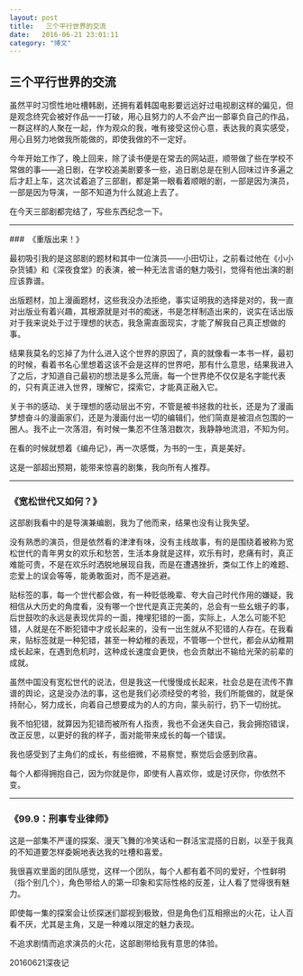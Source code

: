 ```yaml
---
layout: post
title:   三个平行世界的交流
date:   2016-06-21 23:01:11
category: "博文"
---
```

## 三个平行世界的交流


虽然平时习惯性地吐槽韩剧，还拥有着韩国电影要远远好过电视剧这样的偏见，但是观念终究会被好作品一一打破，用心且努力的人不会产出一部辜负自己的作品，一群这样的人聚在一起，作为观众的我，唯有接受这份心意，表达我的真实感受，用心且努力地做我所能做的，即使我做的不一定好。

今年开始工作了，晚上回来，除了读书便是在常去的网站逛，顺带做了些在学校不常做的事——追日剧，在学校追美剧要多一些，追日剧总是在别人回味过许多遍之后才赶上车，这次试着追了三部剧，都是第一眼看着顺眼的剧，一部是因为演员，一部是因为导演，一部不知道为什么就追上去了。

在今天三部剧都完结了，写些东西纪念一下。


***

###　《重版出来！》


最初吸引我的是这部剧的题材和其中一位演员——小田切让，之前看过他在《小小杂货铺》和《深夜食堂》的表演，被一种无法言语的魅力吸引，觉得有他出演的剧应该靠谱。

出版题材，加上漫画题材，这些我没办法拒绝，事实证明我的选择是对的，我一直对出版业有着兴趣，其根源就是对书的痴迷，书是怎样制造出来的，说实在话出版对于我来说处于过于理想的状态，我急需直面现实，才能了解我自己真正想做的事。

结果我莫名的忘掉了为什么进入这个世界的原因了，真的就像看一本书一样，最初的时候，看着书名心里想着这该不会是这样的世界吧，那有什么意思，结果我进入了之后，才知道自己最初的想法是多么荒唐。每一个世界绝不仅仅是名字能代表的，只有真正进入世界，理解它，探索它，才能真正融入它。

关于书的感动、关于理想的感动层出不穷，不管是被书拯救的社长，还是为了漫画梦想奋斗的漫画家们，还是为漫画付出一切的编辑们，他们简直是被泪点包围的一圈人。我不止一次落泪，有时候一集忍不住落泪数次，我静静地流泪，不知为何。

在看的时候就想着《编舟记》，再一次感慨，为书的一生，真是美好。

这是一部超出预期，能带来惊喜的剧集，我向所有人推荐。











***

### 《宽松世代又如何？》


这部剧我看中的是导演兼编剧，我为了他而来，结果也没有让我失望。

没有熟悉的演员，但是依然看的津津有味，没有主线故事，有的是围绕着被称为宽松世代的青年男女的欢乐和愁苦，生活本身就是这样，欢乐有时，悲痛有时，真正难能可贵，不是在欢乐时洒脱地展现自我，而是在遭遇挫折，类似工作上的难题、恋爱上的误会等等，能勇敢面对，而不是逃避。

贴标签的事，每一个世代都会做，有一种贬低晚辈、夸大自己时代作用的嫌疑，我相信从大历史的角度看，没有哪一个世代是真正完美的，总会有一些幺蛾子的事，后世鼓吹的永远是表现优异的一面，掩埋犯错的一面，实际上，人怎么可能不犯错，人就是在不断犯错中才成长起来的，没有一出生就从不犯错的人存在。在我看来，贴标签就是一种犯错，甚至一种幼稚的表现，不管哪一个世代，都会从幼稚期成长起来，在遇到危机时，这种成长速度会更快，也会贡献出不输给光荣的前辈的成就。

虽然中国没有宽松世代的说法，但是我这一代慢慢成长起来，社会总是在流传不靠谱的舆论，这是没办法的事，这也是我们必须经受的考验，我们所能做的，就是保持耐心，努力成长，向着自己想要成为的人的方向，蒙头前行，扔下一切纷扰。

我不怕犯错，就算因为犯错而被所有人指责，我也不会迷失自己，我会拥抱错误，改正反思，以更好的我的样子，面对能带来成长的每一个错误。

我也感受到了主角们的成长，有些细微，不易察觉，察觉后会感到欣喜。

每个人都得拥抱自己，因为你就是你，即使有人喜欢你，或是讨厌你，你依然不变。






***

### 《99.9：刑事专业律师》

这是一部集不严谨的探案、漫天飞舞的冷笑话和一群活宝混搭的日剧，以至于我真的不知道要怎样委婉地表达我的吐槽和喜爱。

我很喜欢里面的团队感觉，这样一个团队，每个人都有着不同的爱好，个性鲜明（指个别几个），角色带给人的第一印象和实际性格的反差，让人看了觉得很有魅力。

即使每一集的探案会让侦探迷们鄙视到极致，但是角色们互相擦出的火花，让人百看不厌，尤其是主角，又是一种难以限定的魅力表现。

不追求剧情而追求演员的火花，这部剧带给我有意思的体验。



20160621深夜记
